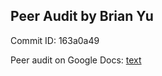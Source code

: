 ## Peer Audit by Brian Yu
Commit ID: 163a0a49

Peer audit on Google Docs: [text](https://tinyurl.com/3h899u47)
